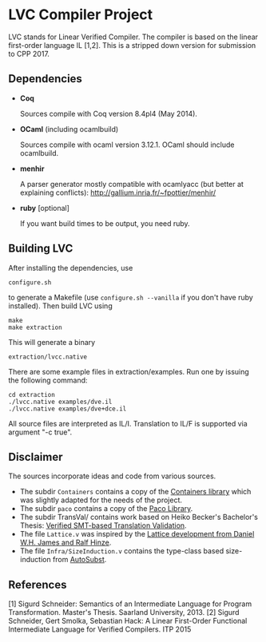 # LVC Compiler Project
LVC stands for Linear Verified Compiler. The compiler is based on the linear first-order language IL [1,2].
This is a stripped down version for submission to CPP 2017.

## Dependencies

- **Coq**

    Sources compile with Coq version 8.4pl4 (May 2014).

- **OCaml** (including ocamlbuild)

    Sources compile with ocaml version 3.12.1. OCaml should include ocamlbuild.

- **menhir**

    A parser generator mostly compatible with ocamlyacc (but better at explaining conflicts):
    http://gallium.inria.fr/~fpottier/menhir/

- **ruby** [optional]

    If you want build times to be output, you need ruby.

## Building LVC

After installing the dependencies, use

	configure.sh

to generate a Makefile (use `configure.sh --vanilla` if you don't have ruby installed). Then build LVC using

	make
	make extraction

This will generate a binary

	extraction/lvcc.native

There are some example files in extraction/examples. Run one by issuing the following command:

	cd extraction
	./lvcc.native examples/dve.il
	./lvcc.native examples/dve+dce.il

All source files are interpreted as IL/I. Translation to IL/F is supported via argument "-c true".

## Disclaimer

The sources incorporate ideas and code from various sources.

- The subdir `Containers` contains a copy of the [Containers library](http://www.lix.polytechnique.fr/coq/pylons/contribs/view/Containers/v8.4) which was slightly adapted for the needs of the project.
- The subdir `paco` contains a copy of the [Paco Library](http://plv.mpi-sws.org/paco/).
- The subdir TransVal/ contains work based on Heiko Becker's Bachelor's Thesis: [Verified SMT-based Translation Validation](http://compilers.cs.uni-saarland.de/publications/theses/becker_bsc.pdf).
- The file `Lattice.v` was inspired by the [Lattice development from Daniel W.H. James and Ralf Hinze](http://www.cs.ox.ac.uk/people/daniel.james/lattice.html).
- The file `Infra/SizeInduction.v` contains the type-class based size-induction from [AutoSubst](https://www.ps.uni-saarland.de/autosubst/).

## References

[1] Sigurd Schneider: Semantics of an Intermediate Language for Program Transformation. Master's Thesis. Saarland University, 2013.
[2] Sigurd Schneider, Gert Smolka, Sebastian Hack: A Linear First-Order Functional Intermediate Language for Verified Compilers. ITP 2015
